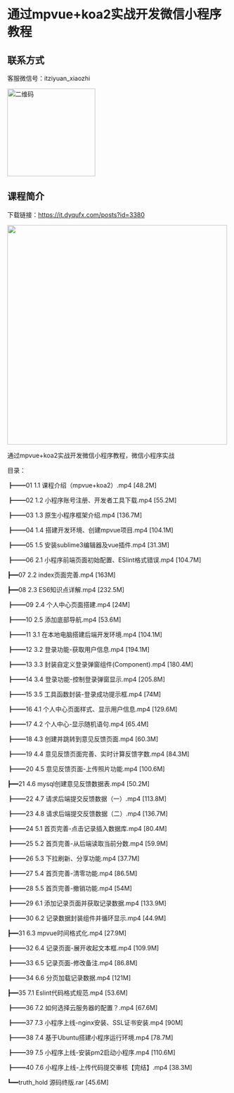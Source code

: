 # 通过mpvue+koa2实战开发微信小程序教程

## 联系方式

客服微信号：itziyuan_xiaozhi

<img src="https://ziyuanyun.oss-cn-guangzhou.aliyuncs.com/common/20240614073449/666b82192834a.jpg" width="200" height="200" alt="二维码">

## 课程简介

下载链接：https://it.dyqufx.com/posts?id=3380

<img src="https://ziyuanyun.oss-cn-guangzhou.aliyuncs.com/yun/20240515185138/664493ba770b9.jpg" width="500" alt="">

  通过mpvue+koa2实战开发微信小程序教程，微信小程序实战



 目录：

 ┣━━01 1.1 课程介绍（mpvue+koa2）.mp4 [48.2M]

 ┣━━02 1.2 小程序账号注册、开发者工具下载.mp4 [55.2M]

 ┣━━03 1.3 原生小程序框架介绍.mp4 [136.7M]

 ┣━━04 1.4 搭建开发环境、创建mpvue项目.mp4 [104.1M]

 ┣━━05 1.5 安装sublime3编辑器及vue插件.mp4 [31.3M]

 ┣━━06 2.1 小程序前端页面初始配置、ESlint格式错误.mp4 [104.7M]

 ┣━━07 2.2 index页面完善.mp4 [163M]

 ┣━━08 2.3 ES6知识点详解.mp4 [232.5M]

 ┣━━09 2.4 个人中心页面搭建.mp4 [24M]

 ┣━━10 2.5 添加底部导航.mp4 [53.6M]

 ┣━━11 3.1 在本地电脑搭建后端开发环境.mp4 [104.1M]

 ┣━━12 3.2 登录功能-获取用户信息.mp4 [194.1M]

 ┣━━13 3.3 封装自定义登录弹窗组件(Component).mp4 [180.4M]

 ┣━━14 3.4 登录功能-控制登录弹窗显示.mp4 [205.8M]

 ┣━━15 3.5 工具函数封装-登录成功提示框.mp4 [74M]

 ┣━━16 4.1 个人中心页面样式、显示用户信息.mp4 [129.6M]

 ┣━━17 4.2 个人中心-显示随机语句.mp4 [65.4M]

 ┣━━18 4.3 创建并跳转到意见反馈页面.mp4 [60.3M]

 ┣━━19 4.4 意见反馈页面完善、实时计算反馈字数.mp4 [84.3M]

 ┣━━20 4.5 意见反馈页面-上传照片功能.mp4 [100.6M]

 ┣━━21 4.6 mysql创建意见反馈数据表.mp4 [50.2M]

 ┣━━22 4.7 请求后端提交反馈数据（一）.mp4 [113.8M]

 ┣━━23 4.8 请求后端提交反馈数据（二）.mp4 [136.7M]

 ┣━━24 5.1 首页完善-点击记录插入数据库.mp4 [80.4M]

 ┣━━25 5.2 首页完善-从后端读取当前分数.mp4 [59.9M]

 ┣━━26 5.3 下拉刷新、分享功能.mp4 [37.7M]

 ┣━━27 5.4 首页完善-清零功能.mp4 [86.5M]

 ┣━━28 5.5 首页完善-撤销功能.mp4 [54M]

 ┣━━29 6.1 添加记录页面并获取记录数据.mp4 [133.9M]

 ┣━━30 6.2 记录数据封装组件并循环显示.mp4 [44.9M]

 ┣━━31 6.3 mpvue时间格式化.mp4 [27.9M]

 ┣━━32 6.4 记录页面-展开收起文本框.mp4 [109.9M]

 ┣━━33 6.5 记录页面-修改备注.mp4 [86.8M]

 ┣━━34 6.6 分页加载记录数据.mp4 [121M]

 ┣━━35 7.1 Eslint代码格式规范.mp4 [53.6M]

 ┣━━36 7.2 如何选择云服务器的配置？.mp4 [67.6M]

 ┣━━37 7.3 小程序上线-nginx安装、SSL证书安装.mp4 [90M]

 ┣━━38 7.4 基于Ubuntu搭建小程序运行环境.mp4 [78.7M]

 ┣━━39 7.5 小程序上线-安装pm2启动小程序.mp4 [110.6M]

 ┣━━40 7.6 小程序上线-上传代码提交审核【完结】.mp4 [38.3M]

 ┗━━truth_hold 源码终版.rar [45.6M]

  